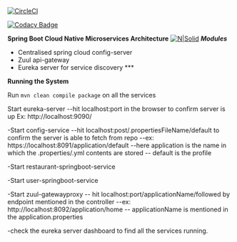 [![CircleCI](https://circleci.com/gh/stackroute/boeing-w1-matchmaker.svg?style=svg)](https://circleci.com/gh/stackroute/boeing-w1-matchmaker)

[![Codacy Badge](https://api.codacy.com/project/badge/Grade/d63cf4c677164a1b96bf6a146a6c1573)](https://www.codacy.com/app/abdulrahemansyed/boeing-w1-matchmaker?utm_source=github.com&amp;utm_medium=referral&amp;utm_content=stackroute/boeing-w1-matchmaker&amp;utm_campaign=Badge_Grade)

**Spring Boot Cloud Native Microservices Architecture**
[![N|Solid](https://spring.io/img/homepage/icon-spring-cloud-data-flow.svg)](https://spring.io/img/homepage/icon-spring-cloud-data-flow.svg)
***Modules***

- Centralised spring cloud config-server
- Zuul api-gateway 
- Eureka server for service discovery ***

****Running the System****

Run ```mvn clean compile package``` on all the services

 Start eureka-server 
	--hit localhost:port in the browser to confirm server is up 
     Ex: http://localhost:9090/

-Start config-service 
	--hit localhost:post/.propertiesFileName/default to confirm the server is able to fetch from repo
		--ex: https://localhost:8091/application/default
			--here application is  the name in which the .properties/.yml contents are stored
			-- default is the profile 

-Start restaurant-springboot-service

-Start user-springboot-service

-Start zuul-gatewayproxy
	-- hit localhost:port/applicationName/followed by endpoint mentioned in the controller
		--ex: http://localhost:8092/application/home
		-- applicationName is mentioned in the application.properties

-check the eureka server dashboard to find all the services running.
